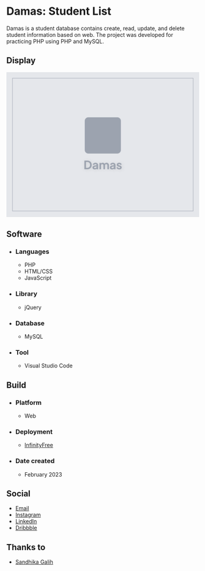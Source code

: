 # Damas: Student List
Damas is a student database contains create, read, update, and delete student information based on web. The project was developed for practicing PHP using PHP and MySQL.

## Display
![Display](https://raw.githubusercontent.com/luqmanherifa/luqman-herifa-personal-portfolio-v2/main/src/images/web_damas.png)

## Software
- ### Languages
  - PHP
  - HTML/CSS
  - JavaScript

- ### Library
  - jQuery

- ### Database
  - MySQL

- ### Tool
  - Visual Studio Code

## Build
- ### Platform
  - Web

- ### Deployment
  - [InfinityFree](http://damas-luqmanherifa.infinityfreeapp.com)
  
- ### Date created
  - February 2023
  
## Social
  - [Email](mailto:luqmanherifa@gmail.com)
  - [Instagram](https://www.instagram.com/luqmanherifa)
  - [LinkedIn](https://www.linkedin.com/in/luqmanherifa)
  - [Dribbble](https://dribbble.com/luqmanherifa)

## Thanks to
  - [Sandhika Galih](https://www.youtube.com/@sandhikagalihWPU)
